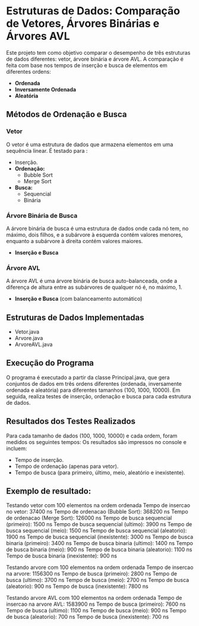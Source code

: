 
# Estruturas de Dados: Comparação de Vetores, Árvores Binárias e Árvores AVL
Este projeto tem como objetivo comparar o desempenho de três estruturas de dados diferentes: vetor, árvore binária e árvore AVL. 
A comparação é feita com base nos tempos de inserção e busca de elementos em diferentes ordens:
- **Ordenada**
- **Inversamente Ordenada**
- **Aleatória**


## Métodos de Ordenação e Busca

### Vetor
O vetor é uma estrutura de dados que armazena elementos em uma sequência linear. 
É testado para : 
- Inserção.
- **Ordenação:**
  - Bubble Sort
  - Merge Sort
- **Busca:**
  - Sequencial
  - Binária

### Árvore Binária de Busca
A árvore binária de busca é uma estrutura de dados onde cada nó tem, no máximo, dois filhos, e a subárvore à esquerda contém valores menores,
enquanto a subárvore à direita contém valores maiores. 
- **Inserção e Busca**

### Árvore AVL
A árvore AVL é uma árvore binária de busca auto-balanceada,
onde a diferença de altura entre as subárvores de qualquer nó é, no máximo, 1. 
- **Inserção e Busca** (com balanceamento automático)



## Estruturas de Dados Implementadas
- Vetor.java
- Arvore.java
- ArvoreAVL.java



## Execução do Programa
O programa é executado a partir da classe Principal.java, que gera conjuntos de dados em três ordens diferentes 
(ordenada, inversamente ordenada e aleatória) para diferentes tamanhos (100, 1000, 10000). 
Em seguida, realiza testes de inserção, ordenação e busca para cada estrutura de dados.



## Resultados dos Testes Realizados
Para cada tamanho de dados (100, 1000, 10000) e cada ordem, foram medidos os seguintes tempos:
Os resultados são impressos no console e incluem: 
- Tempo de inserção.
- Tempo de ordenação (apenas para vetor).
- Tempo de busca (para primeiro, último, meio, aleatório e inexistente).

## Exemplo de resultado:

Testando vetor com 100 elementos na ordem ordenada
Tempo de insercao no vetor: 37400 ns
Tempo de ordenacao (Bubble Sort): 368200 ns
Tempo de ordenacao (Merge Sort): 126000 ns
Tempo de busca sequencial (primeiro): 1500 ns
Tempo de busca sequencial (ultimo): 3900 ns
Tempo de busca sequencial (meio): 1500 ns
Tempo de busca sequencial (aleatorio): 1900 ns
Tempo de busca sequencial (inexistente): 3000 ns
Tempo de busca binaria (primeiro): 3400 ns
Tempo de busca binaria (ultimo): 1400 ns
Tempo de busca binaria (meio): 900 ns
Tempo de busca binaria (aleatorio): 1100 ns
Tempo de busca binaria (inexistente): 900 ns

Testando arvore com 100 elementos na ordem ordenada
Tempo de insercao na arvore: 1156300 ns
Tempo de busca (primeiro): 2800 ns
Tempo de busca (ultimo): 3700 ns
Tempo de busca (meio): 2700 ns
Tempo de busca (aleatorio): 900 ns
Tempo de busca (inexistente): 7800 ns

Testando arvore AVL com 100 elementos na ordem ordenada
Tempo de insercao na arvore AVL: 1583900 ns
Tempo de busca (primeiro): 7600 ns
Tempo de busca (ultimo): 1100 ns
Tempo de busca (meio): 900 ns
Tempo de busca (aleatorio): 700 ns
Tempo de busca (inexistente): 700 ns
